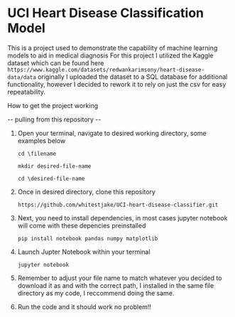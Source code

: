 # UCI Heart Disease Classification Model

This is a project used to demonstrate the capability of machine learning models to aid in medical diagnosis
For this project I utilized the Kaggle dataset which can be found here
```https://www.kaggle.com/datasets/redwankarimsony/heart-disease-data/data```
originally I uploaded the dataset to a SQL database for additional functionality,
however I decided to rework it to rely on just the csv for easy repeatability.

How to get the project working

-- pulling from this repository --
1. Open your terminal, navigate to desired working directory, some examples below
   
   ```cd \filename```
   
   ```mkdir desired-file-name```
   
   ```cd \desired-file-name```
   
2. Once in desired directory, clone this repository
   
   ```https://github.com/whitestjake/UCI-heart-disease-classifier.git```
   
3. Next, you need to install dependencies, in most cases jupyter notebook will come with these depencies preinstalled
   
   ```pip install notebook pandas numpy matplotlib```
   
4. Launch Jupter Notebook within your terminal
   
   ```jupyter notebook```
   
5. Remember to adjust your file name to match whatever you decided to download it as and with the correct path, I installed in the same file directory as my code, I reccommend doing the same.
    
6.  Run the code and it should work no problem!!
